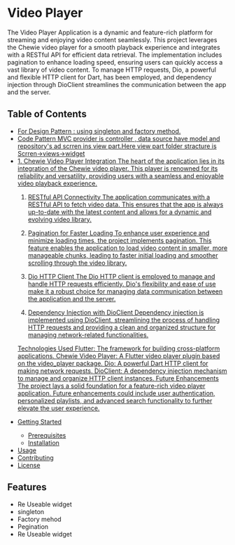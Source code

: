 <!DOCTYPE html>
<html lang="en">
<head>
    <meta charset="UTF-8">
    <meta name="viewport" content="width=device-width, initial-scale=1.0">
    <title>Test Video Player</title>

</head>
<body>

<h1>Video Player</h1>

<p>The Video Player Application is a dynamic and feature-rich platform for streaming and enjoying video content seamlessly. This project leverages the Chewie video player for a smooth playback experience and integrates with a RESTful API for efficient data retrieval. The implementation includes pagination to enhance loading speed, ensuring users can quickly access a vast library of video content. To manage HTTP requests, Dio, a powerful and flexible HTTP client for Dart, has been employed, and dependency injection through DioClient streamlines the communication between the app and the server.
</p>

<h2>Table of Contents</h2>

<ul>
<li><a href="#features">
For Design Pattern : using singleton and  factory method. 
<li>Code Pattern MVC provider is controller , data source have model and repository's ad scrren ins view part.Here view part folder stracture is Scrren->views->widget<li/>
1. Chewie Video Player Integration
The heart of the application lies in its integration of the Chewie video player. This player is renowned for its reliability and versatility, providing users with a seamless and enjoyable video playback experience.

1. RESTful API Connectivity
   The application communicates with a RESTful API to fetch video data. This ensures that the app is always up-to-date with the latest content and allows for a dynamic and evolving video library.

2. Pagination for Faster Loading
   To enhance user experience and minimize loading times, the project implements pagination. This feature enables the application to load video content in smaller, more manageable chunks, leading to faster initial loading and smoother scrolling through the video library.

3. Dio HTTP Client
   The Dio HTTP client is employed to manage and handle HTTP requests efficiently. Dio's flexibility and ease of use make it a robust choice for managing data communication between the application and the server.

4. Dependency Injection with DioClient
   Dependency injection is implemented using DioClient, streamlining the process of handling HTTP requests and providing a clean and organized structure for managing network-related functionalities.

Technologies Used
Flutter: The framework for building cross-platform applications.
Chewie Video Player: A Flutter video player plugin based on the video_player package.
Dio: A powerful Dart HTTP client for making network requests.
DioClient: A dependency injection mechanism to manage and organize HTTP client instances.
Future Enhancements
The project lays a solid foundation for a feature-rich video player application. Future enhancements could include user authentication, personalized playlists, and advanced search functionality to further elevate the user experience.</a></li>
<li><a href="#getting-started">Getting Started</a></li>
<ul>
<li><a href="#prerequisites">Prerequisites</a></li>
<li><a href="#installation">Installation</a></li>
</ul>
<li><a href="#usage">Usage</a></li>
<li><a href="#contributing">Contributing</a></li>
<li><a href="#license">License</a></li>
</ul>

<h2>Features</h2>



<ul>
<li>Re Useable widget</li>
<li>singleton</li>
<li>Factory mehod</li>
<li>Pegination</li>
<li>Re Useable widget</li>
       
</ul>


</body>
</html>